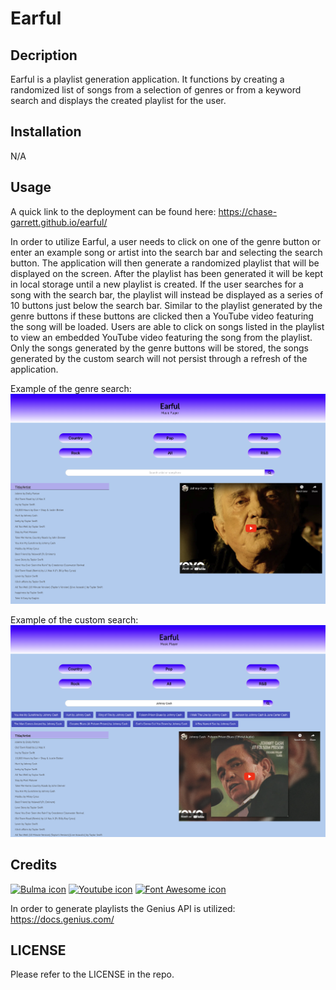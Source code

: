 # Earful

## Decription
Earful is a playlist generation application. It functions by creating a randomized list of songs from a selection of genres or from a keyword search and displays the created playlist for the user.

## Installation
N/A

## Usage
A quick link to the deployment can be found here: https://chase-garrett.github.io/earful/

In order to utilize Earful, a user needs to click on one of the genre button or enter an example song or artist into the search bar and selecting the search button. The application will then generate a randomized playlist that will be displayed on the screen. After the playlist has been generated it will be kept in local storage until a new playlist is created. If the user searches for a song with the search bar, the playlist will instead be displayed as a series of 10 buttons just below the search bar. Similar to the playlist generated by the genre buttons if these buttons are clicked then a YouTube video featuring the song will be loaded. Users are able to click on songs listed in the playlist to view an embedded YouTube video featuring the song from the playlist. Only the songs generated by the genre buttons will be stored, the songs generated by the custom search will not persist through a refresh of the application.

Example of the genre search:
![Earful app with video loaded from genre search](assets/images/genresearch.png)

Example of the custom search:
![Earful app with video loaded from custom search](assets/images/customsearch.png)

## Credits
[![Bulma icon](https://img.shields.io/badge/Bulma-00D1B2?style=for-the-badge&logo=Bulma&logoColor=white)](https://bulma.io/)
[![Youtube icon](https://img.shields.io/badge/YouTube-FF0000?style=for-the-badge&logo=youtube&logoColor=white)](https://developers.google.com/youtube/v3
)
[![Font Awesome icon](https://img.shields.io/badge/Font_Awesome-339AF0?style=for-the-badge&logo=fontawesome&logoColor=white)](https://fontawesome.com/)

In order to generate playlists the Genius API is utilized: https://docs.genius.com/


## LICENSE
Please refer to the LICENSE in the repo.
